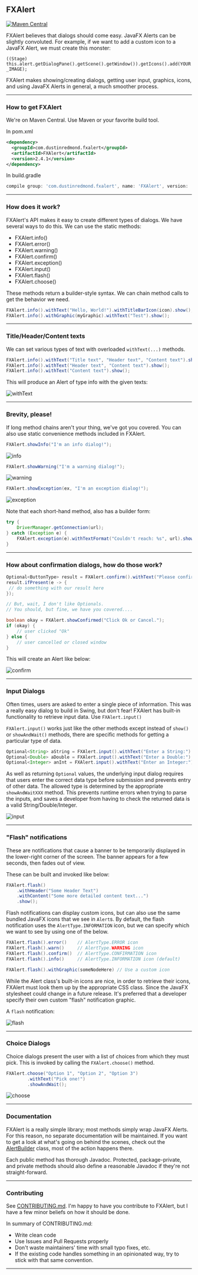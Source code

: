 ## FXAlert

[![Maven Central](https://img.shields.io/maven-central/v/com.dustinredmond.fxalert/FXAlert.svg?label=Maven%20Central)](https://search.maven.org/search?q=g:%22com.dustinredmond.fxalert%22%20AND%20a:%22FXAlert%22)

FXAlert believes that dialogs should come easy. JavaFX Alerts can be slightly convoluted.
For example, if we want to add a custom icon to a JavaFX Alert, we must create this monster:

`((Stage) this.alert.getDialogPane().getScene().getWindow()).getIcons().add(YOUR_IMAGE);`

FXAlert makes showing/creating dialogs, getting user input, graphics, icons, and using
JavaFX Alerts in general, a much smoother process.

---

### How to get FXAlert

We're on Maven Central. Use Maven or your favorite build tool.

In pom.xml
```xml
<dependency>
  <groupId>com.dustinredmond.fxalert</groupId>
  <artifactId>FXAlert</artifactId>
  <version>2.4.1</version>
</dependency>
```

In build.gradle
```groovy
compile group: 'com.dustinredmond.fxalert', name: 'FXAlert', version: '2.4.1'
```

---

### How does it work?

FXAlert's API makes it easy to create different types of dialogs. We have several ways to do this.
We can use the static methods:

 - FXAlert.info()
 - FXAlert.error()
 - FXAlert.warning()
 - FXAlert.confirm()
 - FXAlert.exception()
 - FXAlert.input()
 - FXAlert.flash()
 - FXAlert.choose()
 
These methods return  a builder-style syntax.
We can chain method calls to get the behavior we need.

```java
FXAlert.info().withText("Hello, World!").withTitleBarIcon(icon).show();
FXAlert.info().withGraphic(myGraphic).withText("Test").show();
```

---

### Title/Header/Content texts

We can set various types of text with overloaded `withText(...)` methods.

```java
FXAlert.info().withText("Title text", "Header text", "Content text").show();
FXAlert.info().withText("Header text", "Content text").show();
FXAlert.info().withText("Content text").show();
```

This will produce an Alert of type info with the given texts:

![withText](./img/withText.png)

---

### Brevity, please!

If long method chains aren't your thing, we've got you covered. You can also use static convenience
methods included in FXAlert. 

```java
FXAlert.showInfo("I'm an info dialog!");
```

![info](./img/info.png)

```java
FXAlert.showWarning("I'm a warning dialog!");
```

![warning](./img/warning.png)

```java
FXAlert.showException(ex, "I'm an exception dialog!");
```

![exception](./img/exception.png) 

Note that each short-hand method, also has a builder form:
```java
try {
    DriverManager.getConnection(url);
} catch (Exception e) {
    FXAlert.exception(e).withTextFormat("Couldn't reach: %s", url).show();
}
```

---

### How about confirmation dialogs, how do those work?

```java
Optional<ButtonType> result = FXAlert.confirm().withText("Please confirm!").showAndWait();
result.ifPresent(e -> {
 // do something with our result here
});

// But, wait, I don't like Optionals.
// You should, but fine, we have you covered....

boolean okay = FXAlert.showConfirmed("Click Ok or Cancel.");
if (okay) {
    // user clicked "Ok"
} else {
    // user cancelled or closed window
}
```

This will create an Alert like below:

![confirm](./img/confirm.png)

---

### Input Dialogs

Often times, users are asked to enter a single piece of information. 
This was a really easy dialog to build in Swing, but don't fear!
FXAlert has built-in functionality to retrieve input data. Use `FXAlert.input()`

`FXAlert.input()` works just like the other methods except instead of 
`show()` or `showAndWait()` methods, there are specific methods for getting
a particular type of data.

```java
Optional<String> aString = FXAlert.input().withText("Enter a String:").showAndWaitString();
Optional<Double> aDouble = FXAlert.input().withText("Enter a Double:").showAndWaitDouble();
Optional<Integer> anInt = FXAlert.input().withText("Enter an Integer:").showAndWaitInteger();
```

As well as returning `Optional` values, the underlying input dialog requires that
users enter the correct data type before submission and prevents entry of other data.
The allowed type is determined by the appropriate `showAndWaitXXX` method. This prevents runtime errors when trying to
parse the inputs, and saves a developer from having to check the returned data is a valid String/Double/Integer.

![input](./img/input.png)

---

### "Flash" notifications

These are notifications that cause a banner to be temporarily displayed in the lower-right corner of the screen.
The banner appears for a few seconds, then fades out of view.

These can be built and invoked like below:

```java
FXAlert.flash()
    .withHeader("Some Header Text")
    .withContent("Some more detailed content text...")
    .show();
```

Flash notifications can display custom icons, but can also use the same bundled JavaFX
icons that we see in `Alert`s. By default, the flash notification uses the `AlertType.INFORMATION`
icon, but we can specify which we want to see by using one of the below.

```java
FXAlert.flash().error()    // AlertType.ERROR icon
FXAlert.flash().warn()     // AlertType.WARNING icon
FXAlert.flash().confirm()  // AlertType.CONFIRMATION icon
FXAlert.flash().info()     // AlertType.INFORMATION icon (default)

FXAlert.flash().withGraphic(someNodeHere) // Use a custom icon
```

While the Alert class's built-in icons are nice, in order to retrieve their icons, FXAlert must look them
up by the appropriate CSS class. Since the JavaFX stylesheet could change in a future release. It's preferred
that a developer specify their own custom "flash" notification graphic.

A `flash` notification:

![flash](./img/flash.png)

---

### Choice Dialogs

Choice dialogs present the user with a list of choices from which they must pick.
This is invoked by calling the `FXAlert.choose()` method.

```java
FXAlert.choose("Option 1", "Option 2", "Option 3")
        .withText("Pick one!")
        .showAndWait();
```

![choose](./img/choose.png)

---

### Documentation

FXAlert is a really simple library; most methods simply wrap JavaFX Alerts. For this reason,
no separate documentation will be maintained. If you want to get a look at what's going on behind
the scenes, check out the [AlertBuilder](./src/main/java/com/dustinredmond/fxalert/AlertBuilder.java)
class, most of the action happens there.

Each public method has thorough Javadoc. Protected, package-private, and private methods should 
also define a reasonable Javadoc if they're not straight-forward.

---

### Contributing

See [CONTRIBUTING.md](./CONTRIBUTING.md). I'm happy to have you contribute to FXAlert, but I have a few
minor beliefs on how it should be done.

In summary of CONTRIBUTING.md:
  - Write clean code
  - Use Issues and Pull Requests properly
  - Don't waste maintainers' time with small typo fixes, etc.
  - If the existing code handles something in an opinionated way,
    try to stick with that same convention.

---
